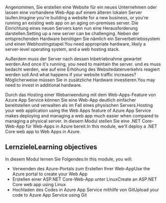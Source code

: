 <span data-ttu-id="6016a-101">Angenommen, Sie erstellen eine Website für ein neues Unternehmen oder lassen eine vorhandene Web-App auf einem älteren lokalen Server laufen.</span><span class="sxs-lookup"><span data-stu-id="6016a-101">Imagine you're building a website for a new business, or you're running an existing web app on an aging on-premises server.</span></span> <span data-ttu-id="6016a-102">Die Einrichtung eines neuen Servers kann nun eine Herausforderung darstellen.</span><span class="sxs-lookup"><span data-stu-id="6016a-102">Setting up a new server can be challenging.</span></span> <span data-ttu-id="6016a-103">Neben der entsprechenden Hardware benötigen Sie nämlich ein Serverbetriebssystem und einen Webhostingstapel.</span><span class="sxs-lookup"><span data-stu-id="6016a-103">You need appropriate hardware, likely a server-level operating system, and a web hosting stack.</span></span>

<span data-ttu-id="6016a-104">Außerdem muss der Server nach dessen Inbetriebnahme gewartet werden.</span><span class="sxs-lookup"><span data-stu-id="6016a-104">And once it's running, you need to maintain the server.</span></span> <span data-ttu-id="6016a-105">und es muss bedacht werden, wie auf eine Erhöhung des Websitedatenverkehrs reagiert werden soll.</span><span class="sxs-lookup"><span data-stu-id="6016a-105">And what happens if your website traffic increases?</span></span> <span data-ttu-id="6016a-106">Möglicherweise müssen Sie in zusätzliche Hardware investieren.</span><span class="sxs-lookup"><span data-stu-id="6016a-106">You may need to invest in additional hardware.</span></span>

<span data-ttu-id="6016a-107">Durch das Hosting einer Webanwendung mit dem Web-Apps-Feature von Azure App Service können Sie eine Web-App deutlich einfacher bereitstellen und verwalten als im Fall eines physischen Servers.</span><span class="sxs-lookup"><span data-stu-id="6016a-107">Hosting your web application using the Web Apps feature of Azure App Service makes deploying and managing a web app much easier when compared to managing a physical server.</span></span> <span data-ttu-id="6016a-108">In diesem Modul stellen Sie eine .NET Core-Web-App für Web-Apps in Azure bereit.</span><span class="sxs-lookup"><span data-stu-id="6016a-108">In this module, we'll deploy a .NET Core web app to Web Apps in Azure.</span></span>

## <a name="learning-objectives"></a><span data-ttu-id="6016a-109">Lernziele</span><span class="sxs-lookup"><span data-stu-id="6016a-109">Learning objectives</span></span>

<span data-ttu-id="6016a-110">In diesem Modul lernen Sie Folgendes:</span><span class="sxs-lookup"><span data-stu-id="6016a-110">In this module, you will:</span></span>

- <span data-ttu-id="6016a-111">Verwenden des Azure-Portals zum Erstellen Ihrer Web-App</span><span class="sxs-lookup"><span data-stu-id="6016a-111">Use the Azure portal to create your Web App</span></span>
- <span data-ttu-id="6016a-112">Erstellen einer ASP.NET Core-Web-App unter Linux</span><span class="sxs-lookup"><span data-stu-id="6016a-112">Create an ASP.NET Core web app using Linux</span></span>
- <span data-ttu-id="6016a-113">Hochladen des Codes in Azure App Service mithilfe von Git</span><span class="sxs-lookup"><span data-stu-id="6016a-113">Upload your code to Azure App Service using Git</span></span>
